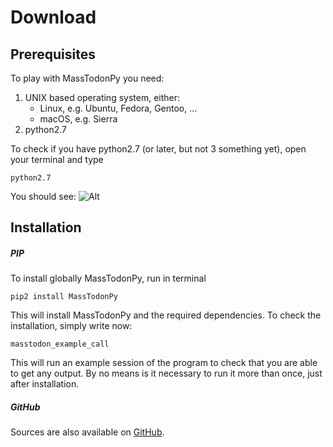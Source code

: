 Download
========

Prerequisites
-------------

To play with MassTodonPy you need:
1. UNIX based operating system, either:
    * Linux, e.g. Ubuntu, Fedora, Gentoo, ...
    * macOS, e.g. Sierra
2. python2.7

To check if you have python2.7 (or later, but not 3 something yet), open your terminal and type
```{bash}
python2.7
```

You should see:
![Alt](/figs/python_terminal.png)

Installation
-------------

##### PIP

To install globally MassTodonPy, run in terminal
```{bash}
pip2 install MassTodonPy
```

This will install MassTodonPy and the required dependencies.
To check the installation, simply write now:

```{bash}
masstodon_example_call
```

This will run an example session of the program to check that you are able to get any output. By no means is it necessary to run it more than once, just after installation.

##### GitHub

Sources are also available on [GitHub](https://github.com/MatteoLacki/MassTodonPy/archive/0.3.2.zip).
